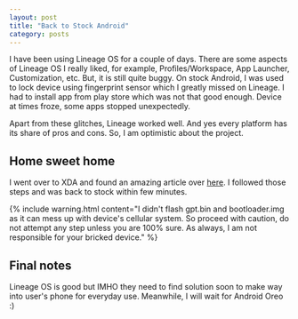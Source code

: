 ```yaml
---
layout: post
title: "Back to Stock Android"
category: posts
---
```


I have been using Lineage OS for a couple of days. There are some aspects of Lineage OS I really liked, for example, Profiles/Workspace, App Launcher, Customization, etc. But, it is still quite buggy. On stock Android, I was used to lock device using fingerprint sensor which I greatly missed on Lineage. I had to install app from play store which was not that good enough. Device at times froze, some apps stopped unexpectedly. 


Apart from these glitches, Lineage worked well. And yes every platform has its share of pros and cons. So, I am optimistic about the project.

## Home sweet home

I went over to XDA and found an amazing article over [here](https://forum.xda-developers.com/moto-g4-plus/how-to/stock-rom-npjs25-93-14-4-march-1-t3608138). I followed those steps and was back to stock within few minutes.

{% include warning.html content="I didn't flash gpt.bin and bootloader.img as it can mess up with device's cellular system. So proceed with caution, do not attempt any step unless you are 100% sure. As always, I am not responsible for your bricked device." %}

## Final notes
Lineage OS is good but IMHO they need to find solution soon to make way into user's phone for everyday use. Meanwhile, I will wait for Android Oreo :)